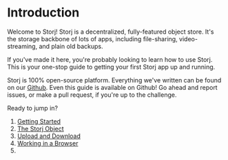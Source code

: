 # Introduction

Welcome to Storj! Storj is a decentralized, fully-featured object store. It's
the storage backbone of lots of apps, including file-sharing, video-streaming,
and plain old backups.

If you've made it here, you're probably looking to learn how
to use Storj. This is your one-stop guide to getting your first Storj app up
and running.

Storj is 100% open-source platform. Everything we've written can be found on
our [Github](https://github.com/storj). Even this guide is available on Github!
Go ahead and report issues, or make a pull request, if you're up to the
challenge.

Ready to jump in?

1. [Getting Started](getting-started.md)
2. [The Storj Object](storj-object.md)
3. [Upload and Download](upload-download.md)
4. [Working in a Browser](browser.md)
5.
